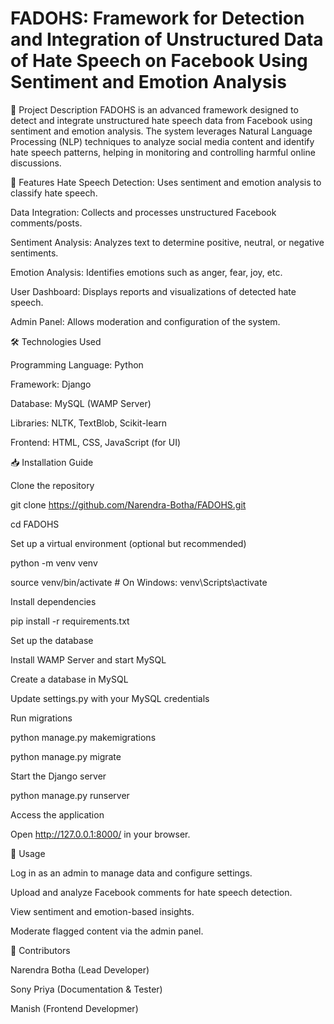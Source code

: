 # FADOHS: Framework for Detection and Integration of Unstructured Data of Hate Speech on Facebook Using Sentiment and Emotion Analysis

📌 Project Description
FADOHS is an advanced framework designed to detect and integrate unstructured hate speech data from Facebook using sentiment and emotion analysis. The system leverages Natural Language Processing (NLP) techniques to analyze social media content and identify hate speech patterns, helping in monitoring and controlling harmful online discussions.

🚀 Features
Hate Speech Detection: Uses sentiment and emotion analysis to classify hate speech.

Data Integration: Collects and processes unstructured Facebook comments/posts.

Sentiment Analysis: Analyzes text to determine positive, neutral, or negative sentiments.

Emotion Analysis: Identifies emotions such as anger, fear, joy, etc.

User Dashboard: Displays reports and visualizations of detected hate speech.

Admin Panel: Allows moderation and configuration of the system.


🛠️ Technologies Used

Programming Language: Python

Framework: Django

Database: MySQL (WAMP Server)

Libraries: NLTK, TextBlob, Scikit-learn

Frontend: HTML, CSS, JavaScript (for UI)



📥 Installation Guide

Clone the repository

git clone https://github.com/Narendra-Botha/FADOHS.git

cd FADOHS



Set up a virtual environment (optional but recommended)

python -m venv venv

source venv/bin/activate  # On Windows: venv\Scripts\activate



Install dependencies

pip install -r requirements.txt



Set up the database

Install WAMP Server and start MySQL

Create a database in MySQL

Update settings.py with your MySQL credentials



Run migrations

python manage.py makemigrations

python manage.py migrate



Start the Django server

python manage.py runserver



Access the application

Open http://127.0.0.1:8000/ in your browser.



🏃 Usage

Log in as an admin to manage data and configure settings.

Upload and analyze Facebook comments for hate speech detection.

View sentiment and emotion-based insights.

Moderate flagged content via the admin panel.



👥 Contributors

Narendra Botha (Lead Developer)

Sony Priya (Documentation & Tester)

Manish (Frontend Developmer)
